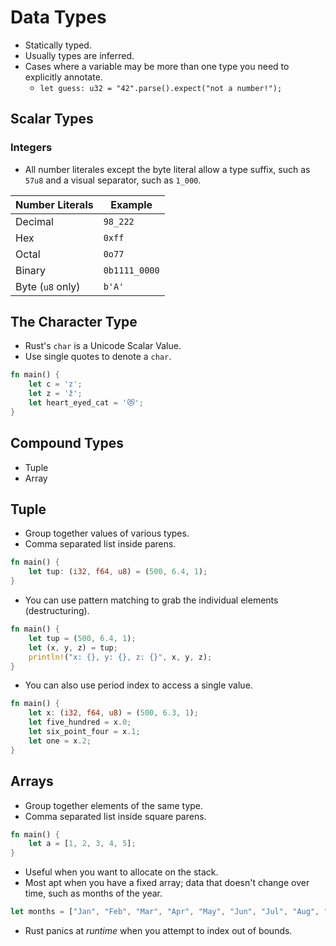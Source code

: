 # Data Types

- Statically typed.
- Usually types are inferred.
- Cases where a variable may be more than one type you need to explicitly annotate.
    - `let guess: u32 = "42".parse().expect("not a number!");`

## Scalar Types

### Integers

- All number literales except the byte literal allow a type suffix, such as `57u8` and a visual separator, such as `1_000`.

| Number Literals  | Example       |
| ---------------- | ------------- |
| Decimal          | `98_222`      |
| Hex              | `0xff`        |
| Octal            | `0o77`        |
| Binary           | `0b1111_0000` |
| Byte (`u8` only) | `b'A'`        |

## The Character Type

- Rust's `char` is a Unicode Scalar Value.
- Use single quotes to denote a `char`.

```rust
fn main() {
    let c = 'z';
    let z = 'ž';
    let heart_eyed_cat = '😻';
}
```

## Compound Types

- Tuple
- Array

## Tuple

- Group together values of various types.
- Comma separated list inside parens.

```rust
fn main() {
    let tup: (i32, f64, u8) = (500, 6.4, 1);
}
```

- You can use pattern matching to grab the individual elements (destructuring).

```rust
fn main() {
    let tup = (500, 6.4, 1);
    let (x, y, z) = tup;
    println!("x: {}, y: {}, z: {}", x, y, z);
}
```

- You can also use period index to access a single value.

```rust
fn main() {
    let x: (i32, f64, u8) = (500, 6.3, 1);
    let five_hundred = x.0;
    let six_point_four = x.1;
    let one = x.2;
}
```

## Arrays

- Group together elements of the same type.
- Comma separated list inside square parens.

```rust
fn main() {
    let a = [1, 2, 3, 4, 5];
}
```

- Useful when you want to allocate on the stack.
- Most apt when you have a fixed array; data that doesn't change over time, such as months of the year.

```rust
let months = ["Jan", "Feb", "Mar", "Apr", "May", "Jun", "Jul", "Aug", "Oct", "Sep", "Nov", "Dec"];
```

- Rust panics at _runtime_ when you attempt to index out of bounds.
